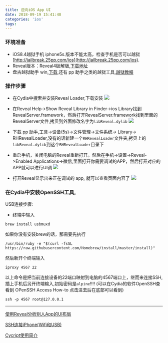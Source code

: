 ```yaml
---
title: 逆向iOS App UI
date: 2018-09-19 15:41:48
categories: 'ios'
tags:
---
```

### 环境准备
* iOS8.4越狱手机 iphone5s.版本不能太高，检查手机是否可以越狱[http://jailbreak.25pp.com/ios](http://jailbreak.25pp.com/ios).
* Reveal版本：Reveal4破解版,[下载地址](http://xclient.info/s/reveal.html?t=8aec8cdb98515fa0fac961a20fac00045ea18128)
* 盘古越狱助手 win,[下载](http://www.pangu.io/),还有 pp 助手之类的越狱工具,[越狱教程](http://jailbreak.25pp.com/ppjailbreak/?from=25pp_00119)

### 操作步骤

* 在Cydia中搜索并安装Reveal Loader,下载安装
![](http://7xooko.com1.z0.glb.clouddn.com/2016-07-27-Snip20160727_11.png)

* 在Reveal Help->Show Reveal Library in Finder->ios Library找到RevealServer.framework，然后打开RevealServer.framework找到里面的RevealServer文件,拷贝到外面修改名字为`libReveal.dylib`
![](http://7xooko.com1.z0.glb.clouddn.com/reveal/show-reveal-library-in-finder.jpg)

* 下载 pp 助手,工具->设备(5s)->文件管理->文件系统-> Library-> RHRevealLoader,没有的话新建一个`RHRevealLoader`文件夹,拷贝上的`libReveal.dylib`到这个`RHRevealLoader`目录下
* 重启手机，关闭电脑的Reveal重新打开。然后在手机->设置->Reveal->Enabled Applications->微信,里面打开你需要调试的APP，然后打开对应的APP就可以进行UI调
![](http://7xooko.com1.z0.glb.clouddn.com/2016-07-27-Snip20160727_8.png)

* 打开Reveal显示出来正在调试的 app, 就可以查看页面内容了
![](http://7xooko.com1.z0.glb.clouddn.com/2016-07-27-Snip20160727_10.png)

###  在Cydia中安装OpenSSH工具,
USB连接步骤:

* 终端中输入
	
```
brew install usbmuxd
```
	
如果你没有安装brew的话，那需要先执行
	
```
/usr/bin/ruby -e "$(curl -fsSL https://raw.githubusercontent.com/Homebrew/install/master/install)"
```

然后新开个终端输入
	
```
iproxy 4567 22
```
	
以上命令是把当前连接设备的22端口映射到电脑的4567端口上，继而来连接SSH,插上手机后另开终端输入,初始密码是`alpine`!!!! (可以在Cydia的软件OpenSSH查看到 OPenSSH Access How-to 点击进去后在底部可以看到)
	
```
ssh -p 4567 root@127.0.0.1
```

---------
[使用Reveal分析别人App的UI布局](http://chaosky.me/2016/07/27/iOS-Security-Defense-Reveal/)

[SSH连接iPhone(Wifi和USB)](https://www.jianshu.com/p/bf69cefc5f39)

[Cycript使用简介](https://www.jianshu.com/p/c93f5c3f1c7a)

<!--{% qnimg alfred.png title:配置 alt:preferrence 'class:class1 class2' extend:?imageView2/2/w/1400 %}-->